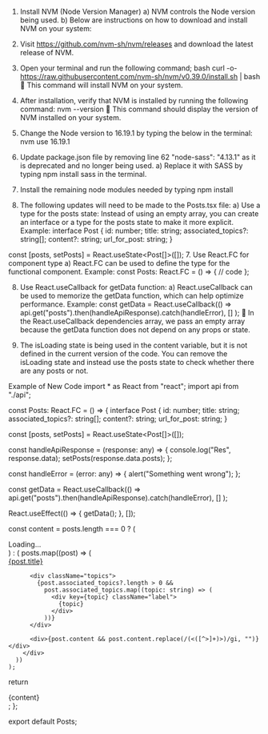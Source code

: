 1.	Install NVM (Node Version Manager)
a)	NVM controls the Node version being used.
b)	Below are instructions on how to download and install NVM on your system:
1.	Visit https://github.com/nvm-sh/nvm/releases and download the latest release of NVM.
2.	Open your terminal and run the following command; 
bash
curl -o- https://raw.githubusercontent.com/nvm-sh/nvm/v0.39.0/install.sh | bash
	This command will install NVM on your system.

2.	After installation, verify that NVM is installed by running the following command:
nvm --version
	This command should display the version of NVM installed on your system.

3.	Change the Node version to 16.19.1 by typing the below in the terminal: 
 nvm use 16.19.1 
4.	Update package.json file by removing line 62 "node-sass": "4.13.1" as it is deprecated and no longer being used. 
a)	Replace it with SASS by typing npm install sass in the terminal. 

5.	Install the remaining node modules needed by typing npm install 
6.	The following updates will need to be made to the Posts.tsx file:
a)	Use a type for the posts state: Instead of using an empty array, you can create an interface or a type for the posts state to make it more explicit.
Example:
 interface Post {
  id: number;
  title: string;
  associated_topics?: string[];
  content?: string;
  url_for_post: string;
}

const [posts, setPosts] = React.useState<Post[]>([]);
7.	Use React.FC for component type
a)	React.FC can be used to define the type for the functional component.
Example:
const Posts: React.FC = () => {
  // code
};

8.	Use React.useCallback for getData function:
a)	 React.useCallback can be used to memorize the getData function, which can help optimize performance.
Example:
const getData = React.useCallback(() =>
  api.get("posts").then(handleApiResponse).catch(handleError),
  []
);
	In the React.useCallback dependencies array, we pass an empty array because the getData function does not depend on any props or state.

9.	The isLoading state is being used in the content variable, but it is not defined in the current version of the code. You can remove the isLoading state and instead use the posts state to check whether there are any posts or not.
<End of Instruction> 
















Example of New Code
import * as React from "react";
import api from "./api";

const Posts: React.FC = () => {
  interface Post {
    id: number;
    title: string;
    associated_topics?: string[];
    content?: string;
    url_for_post: string;
  }

  const [posts, setPosts] = React.useState<Post[]>([]);

  const handleApiResponse = (response: any) => {
    console.log("Res", response.data);
    setPosts(response.data.posts);
  };

  const handleError = (error: any) => {
    alert("Something went wrong");
  };

  const getData = React.useCallback(() =>
    api.get("posts").then(handleApiResponse).catch(handleError),
    []
  );

  React.useEffect(() => {
    getData();
  }, []);

  const content =
    posts.length === 0 ? (
      <div>Loading...</div>
    ) : (
      posts.map((post) => (
        <div key={post.id} className="post-container">
          <a href={post.url_for_post} target="_blank" rel="noopener noreferrer" className="title">
            {post.title}
          </a>

          <div className="topics">
            {post.associated_topics?.length > 0 &&
              post.associated_topics.map((topic: string) => (
                <div key={topic} className="label">
                  {topic}
                </div>
              ))}
          </div>

          <div>{post.content && post.content.replace(/(<([^>]+)>)/gi, "")}</div>
        </div>
      ))
    );

  return <div>{content}</div>;
};

export default Posts;


